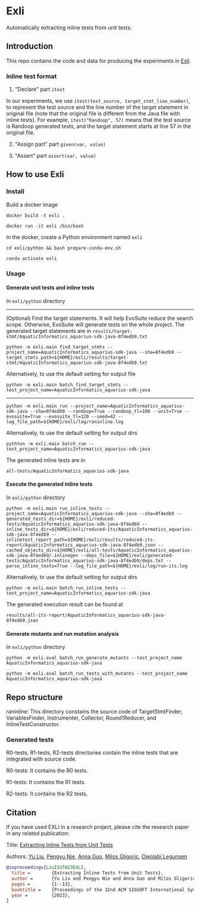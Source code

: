 # Exli
Automatically extracting inline tests from unit tests.

## Introduction
This repo contains the code and data for producing the experiments in [Exli][paper-url].

### Inline test format
1. "Declare" part
`itest`

In our experiments, we use `itest(test_source, target_stmt_line_number)`, to represent the test source and the line number of the target statement in original file (note that the original file is different from the Java file with inline tests).
For example, `itest("Randoop", 57)` means that the test source is Randoop generated tests, and the target statement starts at line 57 in the original file.

2. "Assign part" part
`given(var, value)`

3. "Assert" part
`assert(var, value)`


## How to use Exli
### Install
Build a docker image

`docker build -t exli .`

`docker run -it exli /bin/bash`


In the docker, create a Python environment named `exli`

`cd exli/python && bash prepare-conda-env.sh`

`conda activate exli`


### Usage

#### Generate unit tests and inline tests

In `exli/python` directory

-----
(Optional) Find the target statements. It will help EvoSuite reduce the search scope. Otherwise, EvoSuite will generate tests on the whole project. The generated target statements are in `results/target-stmt/AquaticInformatics_aquarius-sdk-java-8f4edb9.txt`

`python -m exli.main find_target_stmts --project_name=AquaticInformatics_aquarius-sdk-java --sha=8f4edb9 --target_stmts_path=${HOME}/exli/results/target-stmt/AquaticInformatics_aquarius-sdk-java-8f4edb9.txt`

Alternatively, to use the default setting for output file

`python -m exli.main batch_find_target_stmts --test_project_name=AquaticInformatics_aquarius-sdk-java`

-----

`python -m exli.main run --project_name=AquaticInformatics_aquarius-sdk-java --sha=8f4edb9 --randoop=True --randoop_tl=100 --unit=True --evosuite=True --evosuite_tl=120 --seed=42 --log_file_path=${HOME}/exli/log/raninline.log`

Alternatively, to use the default setting for output dirs

`pythton -m exli.main batch_run --test_project_name=AquaticInformatics_aquarius-sdk-java`

The generated inline tests are in 

`all-tests/AquaticInformatics_aquarius-sdk-java`

#### Execute the generated inline tests

In `exli/python` directory

`python -m exli.main run_inline_tests --project_name=AquaticInformatics_aquarius-sdk-java --sha=8f4edb9 --generated_tests_dir=${HOME}/exli/reduced-tests/AquaticInformatics_aquarius-sdk-java-8f4edb9 --inline_tests_dir=${HOME}/exli/reduced-its/AquaticInformatics_aquarius-sdk-java-8f4edb9 --inlinetest_report_path=${HOME}/exli/results/reduced-its-report/AquaticInformatics_aquarius-sdk-java-8f4edb9.json --cached_objects_dir=${HOME}/exli/all-tests/AquaticInformatics_aquarius-sdk-java-8f4edb9/.inlinegen --deps_file=${HOME}/exli/generated-tests/AquaticInformatics_aquarius-sdk-java-8f4edb9/deps.txt --parse_inline_tests=True --log_file_path=${HOME}/exli/log/run-its.log`

Alternatively, to use the default setting for output dirs

`python -m exli.main batch_run_inline_tests --test_project_name=AquaticInformatics_aquarius-sdk-java`

The generated execution result can be found at

`results/all-its-report/AquaticInformatics_aquarius-sdk-java-8f4edb9.json`

#### Generate mutants and run mutation analysis

In `exli/python` directory

`python -m exli.eval batch_run_generate_mutants --test_project_name AquaticInformatics_aquarius-sdk-java`

`python -m exli.eval batch_run_tests_with_mutants --test_project_name AquaticInformatics_aquarius-sdk-java`

## Repo structure
raninline: This directory constains the source code of TargetStmtFinder, VariablesFinder,
Instrumenter, Collector, Round1Reducer, and InlineTestConstructor.

### Generated tests
R0-tests, R1-tests, R2-tests directories contain the inline tests that
are integrated with source code.

R0-tests: It contains the R0 tests.

R1-tests: It contains the R1 tests.

R2-tests: It contains the R2 tests.


## Citation
If you have used EXLI in a research project, please cite the research paper in any related publication:

Title: [Extracting Inline Tests from Unit Tests](https://dl.acm.org/doi/abs/10.1145/3597926.3598149)

Authors: [Yu Liu](https://sweetstreet.github.io/), [Pengyu Nie](https://pengyunie.github.io/), [Anna Guo](https://www.linkedin.com/in/anna-y-guo/), [Milos Gligoric](http://users.ece.utexas.edu/~gligoric/), [Owolabi Legunsen](https://mir.cs.illinois.edu/legunsen/)

```bibtex
@inproceedings{LiuISSTA23EXLI,
  title =        {Extracting Inline Tests from Unit Tests},
  author =       {Yu Liu and Pengyu Nie and Anna Guo and Milos Gligoric and Owolabi Legunsen},
  pages =        {1--13},
  booktitle =    {Proceedings of the 32nd ACM SIGSOFT International Symposium on Software Testing and Analysis},
  year =         {2023},
}
```

[paper-url]: https://dl.acm.org/doi/10.1145/3597926.3598149